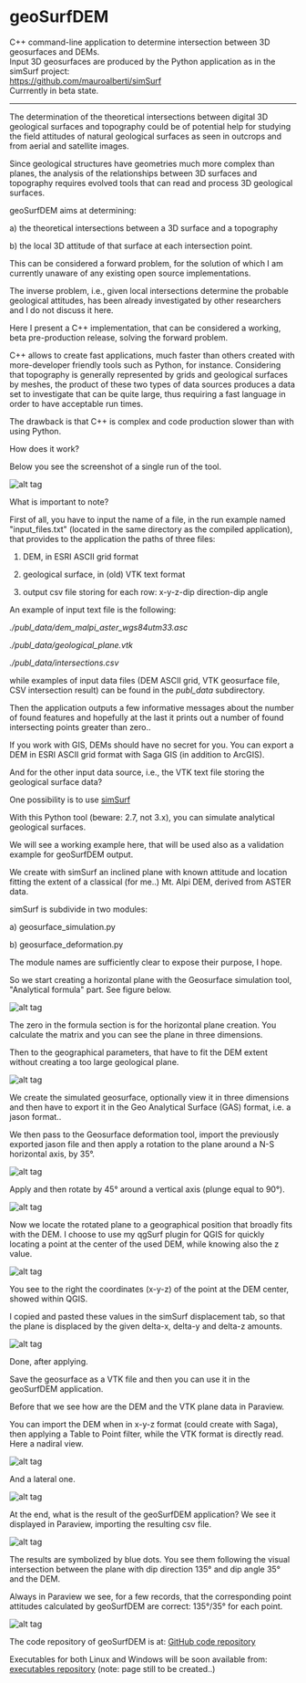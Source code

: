 # geoSurfDEM
C++ command-line application to determine intersection between 3D geosurfaces and DEMs.  
Input 3D geosurfaces are produced by the Python application as in the simSurf project:  
https://github.com/mauroalberti/simSurf  
Currrently in beta state.

------

The determination of the theoretical intersections between digital 3D geological surfaces and topography could be of potential help for studying the field attitudes of natural geological surfaces as seen in outcrops and from aerial and satellite images.

Since geological structures have geometries much more complex than planes, the analysis of the relationships between 3D surfaces and topography requires evolved tools that can read and process 3D geological surfaces.

geoSurfDEM aims at determining:

a) the theoretical intersections between a 3D surface and a topography

b) the local 3D attitude of that surface at each intersection point.


This can be considered a forward problem, for the solution of which I am currently unaware of any existing open source implementations. 

The inverse problem, i.e., given local intersections determine the probable geological attitudes, has been already investigated by other researchers and  I do not discuss it here.

Here I present a C++ implementation, that can be considered a working, beta pre-production release, solving the forward problem.

C++ allows to create fast applications, much faster than others created with more-developer friendly tools such as Python, for instance. 
Considering that topography is generally represented by grids and geological surfaces by meshes, the product of these two types of data sources produces a data set to investigate that can be quite large, thus requiring a fast language in order to have acceptable run times.

The drawback is that C++ is complex and code production slower than with using Python.


How does it work?

Below you see the screenshot of a single run of the tool.

![alt tag](http://www.malg.eu/geosurfdem/images/appl_run.png)

What is important to note?

First of all, you have to input the name of a file, in the run example named "input_files.txt" (located in the same directory as the compiled application), that provides to the application the paths of three files:

1) DEM, in ESRI ASCII grid format

2) geological surface, in (old) VTK text format

3) output csv file storing for each row: x-y-z-dip direction-dip angle


An example of input text file is the following:

*./publ_data/dem_malpi_aster_wgs84utm33.asc*

*./publ_data/geological_plane.vtk*

*./publ_data/intersections.csv*


while examples of input data files (DEM ASCII grid, VTK geosurface file, CSV intersection result) can be found in the *publ_data* subdirectory.

Then the application outputs a few informative messages about the number of found features and hopefully at the last it prints out a number of found intersecting points greater than zero..

If you work with GIS, DEMs should have no secret for you. You can export a DEM in ESRI ASCII grid format with Saga GIS (in addition to ArcGIS).


And for the other input data source, i.e., the VTK text file storing the geological surface data?

One possibility is to use [simSurf](https://github.com/mauroalberti/simSurf)


With this Python tool (beware: 2.7, not 3.x), you can simulate analytical geological surfaces.

We will see a working example here, that will be used also as a validation example for geoSurfDEM output.


We create with simSurf an inclined plane with known attitude and location fitting the extent of a classical (for me..) Mt. Alpi DEM, derived from ASTER data.

simSurf is subdivide in two modules:

a) geosurface_simulation.py

b) geosurface_deformation.py

The module names are sufficiently clear to expose their purpose, I hope.

So we start creating a horizontal plane with the Geosurface simulation tool, "Analytical formula" part. See figure below.

![alt tag](http://www.malg.eu/geosurfdem/images/simSurf_analitical_surface.png)

The zero in the formula section is for the horizontal plane creation. You calculate the matrix and you can see the plane in three dimensions.

Then to the geographical parameters, that have to fit the DEM extent without creating a too large geological plane.

![alt tag](http://www.malg.eu/geosurfdem/images/simSurf_geog_params.png)

We create the simulated geosurface, optionally view it in three dimensions and then have to export it in the Geo Analytical Surface (GAS) format, i.e. a jason format..

We then pass to the Geosurface deformation tool, import the previously exported jason file and then apply a rotation to the plane around a N-S horizontal axis, by 35°.

![alt tag](http://www.malg.eu/geosurfdem/images/simSurf_rot_horiz_axis_35d.png)

Apply and then rotate by 45° around a vertical axis (plunge equal to 90°).

![alt tag](http://www.malg.eu/geosurfdem/images/simSurf_rot_vert_axis_45d.png)

Now we locate the rotated plane to a geographical position that broadly fits with the DEM. I choose to use my qgSurf plugin for QGIS for quickly locating a point at the center of the used DEM, while knowing also the z value.

![alt tag](http://www.malg.eu/geosurfdem/images/qgis_qgsurf_snap_point_dem.png)

You see to the right the coordinates (x-y-z) of the point at the DEM center, showed within QGIS.

I copied and pasted these values in the simSurf displacement tab, so that the plane is displaced by the given delta-x, delta-y and delta-z amounts.

![alt tag](http://www.malg.eu/geosurfdem/images/simSurf_displacement.png)

Done, after applying.

Save the geosurface as a VTK file and then you can use it in the geoSurfDEM application.

Before that we see how are the DEM and the VTK plane data in Paraview.

You can import the DEM when in x-y-z format (could create with Saga), then applying a Table to Point filter, while the VTK format is directly read.
Here a nadiral view.

![alt tag](http://www.malg.eu/geosurfdem/images/paraview_src_up.png)

And a lateral one.

![alt tag](http://www.malg.eu/geosurfdem/images/paraview_src_lateral.png)

At the end, what is the result of the geoSurfDEM application?
We see it displayed in Paraview, importing the resulting csv file.

![alt tag](http://www.malg.eu/geosurfdem/images/paraview_result_lateral.png)

The results are symbolized by blue dots. You see them following the visual intersection between the plane with dip direction 135° and dip angle 35° and the DEM.

Always in Paraview we see, for a few records, that the corresponding point attitudes calculated by geoSurfDEM are correct: 135°/35° for each point.

![alt tag](http://www.malg.eu/geosurfdem/images/paraview_result_table.png)

The code repository of geoSurfDEM is at:
[GitHub code repository](https://github.com/mauroalberti/geoSurfDEM)

Executables for both Linux and Windows will be soon available from:
[executables repository](http://malg.eu/geosurfdem.php) (note: page still to be created..)




